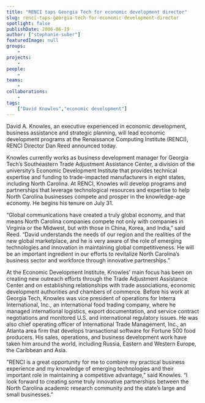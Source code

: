 ```yaml
---
title: "RENCI taps Georgia Tech for economic development director"
slug: renci-taps-georgia-tech-for-economic-development-director
spotlight: false
publishDate: 2006-06-19
author: ["stephanie-suber"]
featuredImage: null
groups:
    - 
projects:
    - 
people:
    - 
teams: 
    - 
collaborations:
    - 
tags:
    ["David Knowles","economic development"]
---
```

David A. Knowles, an executive experienced in economic development, business assistance and strategic planning, will lead economic development programs at the Renaissance Computing Institute (RENCI), RENCI Director Dan Reed announced today.<!--more-->

Knowles currently works as business development manager for Georgia Tech’s Southeastern Trade Adjustment Assistance Center, a division of the university’s Economic Development Institute that provides technical expertise and funding to trade-impacted manufacturers in eight states, including North Carolina. At RENCI, Knowles will develop programs and partnerships that leverage technological resources and expertise to help North Carolina businesses compete and prosper in the knowledge-age economy. He begins his tenure on July 31.

“Global communications have created a truly global economy, and that means North Carolina companies compete not only with companies in Virginia or the Midwest, but with those in China, Korea, and India,” said Reed. “David understands the needs of our region and the realities of the new global marketplace, and he is very aware of the role of emerging technologies and innovation in maintaining global competitiveness. He will be an important ingredient in our efforts to revitalize North Carolina’s business sector and workforce through innovative partnerships.”

At the Economic Development Institute, Knowles’ main focus has been on creating new outreach efforts through the Trade Adjustment Assistance Center and on establishing relationships with trade associations, economic development authorities and chambers of commerce. Before his work at Georgia Tech, Knowles was vice president of operations for Interra International, Inc., an international food trading company, where he managed international logistics, export documentation, and service contract negotiations and monitored U.S. and international regulatory issues. He was also chief operating officer of International Trade Management, Inc., an Atlanta area firm that develops transactional software for Fortune 500 food producers. His sales, operations, and business development work have taken him around the world, including Russia, Eastern and Western Europe, the Caribbean and Asia.

"RENCI is a great opportunity for me to combine my practical business experience and my knowledge of emerging technologies and their important role in maintaining a competitive advantage,” said Knowles. “I look forward to creating some truly innovative partnerships between the North Carolina academic research community and the state’s large and small businesses.”
